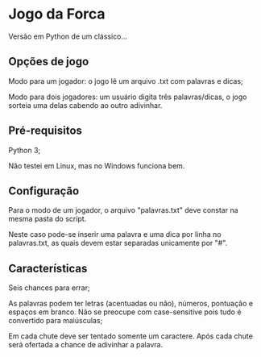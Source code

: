 # Jogo da Forca
Versão em Python de um clássico...

## Opções de jogo
Modo para um jogador: o jogo lê um arquivo .txt com palavras e dicas;

Modo para dois jogadores: um usuário digita três palavras/dicas, o jogo sorteia uma delas cabendo ao outro adivinhar.

## Pré-requisitos
Python 3;

Não testei em Linux, mas no Windows funciona bem.

## Configuração
Para o modo de um jogador, o arquivo "palavras.txt" deve constar na mesma pasta do script.

Neste caso pode-se inserir uma palavra e uma dica por linha no palavras.txt, as quais devem estar separadas unicamente por "#".

## Características
Seis chances para errar;

As palavras podem ter letras (acentuadas ou não), números, pontuação e espaços em branco. Não se preocupe com case-sensitive pois tudo é convertido para maiúsculas;

Em cada chute deve ser tentado somente um caractere. Após cada chute será ofertada a chance de adivinhar a palavra.
